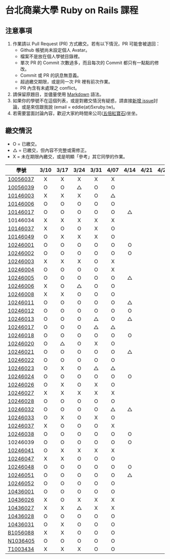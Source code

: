 # 台北商業大學 Ruby on Rails 課程

## 注意事項

1. 作業請以 Pull Request (PR) 方式繳交。若有以下情況，PR 可能會被退回：
   * Github 帳號尚未設定個人 Avatar。
   * 檔案不是放在個人學號目錄裡。
   * 單次 PR 的 Commit 次數過多，而且每次的 Commit 都只有一點點的修改。
   * Commit 或 PR 的訊息無意義。
   * 超過繳交期限，或是同一次 PR 裡有前次作業。
   * PR 內含有未處理之 conflict。
2. 請保留原題目，並儘量使用 [Markdown](http://daringfireball.net/projects/markdown/) 語法。
3. 如果你的學號不在這個列表，或是對繳交情況有疑惑，請直接[新增 issue](https://github.com/kaochenlong/ntub_homework/issues/new)討論，或是來信跟我說 (email = eddie(at)5xruby.tw)。
4. 若需要當面討論內容，歡迎大家約時間來公司([五倍紅寶石](https://5xruby.tw/))坐坐。

## 繳交情況

* O = 已繳交。
* △ = 已繳交，但內容不完整或需修正。
* X = 未在期限內繳交，或是明顯「參考」其它同學的作業。

| 學號      |  3/10  |  3/17  |  3/24  |  3/31  |  4/07  |  4/14  |  4/21  |  4/28  |  5/05  |  5/12  |  5/19  |  5/26  |
| --------- |:------:|:------:|:------:|:------:|:------:|:------:|:------:|:------:|:------:|:------:|:------:|:------:|
| [10056037](https://github.com/Kelvin513)  |   X    |   X    |   X    |   X    |    X   |        |        |        |        |        |        |        |
| [10056039](https://github.com/michael85731)  |   O    |   O    |   △    |    O   |   O    |        |        |        |        |        |        |        |
| [10146003](https://github.com/r3850355)  |   X    |   X    |   X    |    O   |    △   |        |        |        |        |        |        |        |
| [10146006](https://github.com/benjak135765)  |   O    |   O    |   O    |    O   |   O    |        |        |        |        |        |        |        |
| [10146017](https://github.com/zerox12311)  |   O    |   O    |   O    |   O    |    O   |   △    |        |        |        |        |        |        |
| 10146034  |   X    |   X    |   X    |   X    |    X   |        |        |        |        |        |        |        |
| [10146037](https://github.com/a31011andy)  |   X    |   O    |   O    |   X    |   O   |        |        |        |        |        |        |        |
| [10146049](https://github.com/BrookJ)  |   O    |   X    |   X    |    X   |    O   |        |        |        |        |        |        |        |
| [10246001](https://github.com/Lai10)  |   O    |   O    |   O    |   O    |   O    |   O   |        |        |        |        |        |        |
| [10246002](https://github.com/fanyaping)  |   O    |   O    |    O   |    O   |    O   |   O    |        |        |        |        |        |        |
| [10246003](https://github.com/r3850355)  |   X    |   X    |    X   |    O   |   X    |        |        |        |        |        |        |        |
| [10246004](https://github.com/Casky1108)  |   O    |   O    |   O    |    O   |   X    |        |        |        |        |        |        |        |
| [10246005](https://github.com/OtakuXavier)  |   O    |   O    |   O    |   O    |    O   |   △    |        |        |        |        |        |        |
| [10246006](https://github.com/taiwanboy)  |   X    |   O    |   △   |    O   |   O   |        |        |        |        |        |        |        |
| [10246008](https://github.com/a36love3)  |   X    |   X    |    O   |   O     |    O   |        |        |        |        |        |        |        |
| [10246011](https://github.com/lin19960729)  |   O    |   O    |   O    |   O    |   O    |   △    |        |        |        |        |        |        |
| [10246012](https://github.com/stefsun1126)  |   O    |   O    |   O    |    O   |   O    |   O    |        |        |        |        |        |        |
| [10246013](https://github.com/10246013)  |   O    |   O    |    O   |   △   |    O   |   △    |        |        |        |        |        |        |
| [10246017](https://github.com/a9261020)  |   O    |   O    |    O   |   △    |   △    |        |        |        |        |        |        |        |
| [10246018](https://github.com/shuzhenWu)  |   O    |   O    |   O    |   O    |   O    |   O   |        |        |        |        |        |        |
| [10246020](https://github.com/z789000d)  |   O    |   △    |    O   |   X    |   O    |        |        |        |        |        |        |        |
| [10246021](https://github.com/yulilin)  |   O    |   O    |    O   |    O   |    O   |   △    |        |        |        |        |        |        |
| [10246022](https://github.com/w6812763cm)  |   O    |   O    |   O    |   O    |    O    |        |        |        |        |        |        |        |
| [10246023](https://github.com/tsy9005)  |   O    |   X    |    O   |    △   |    △   |        |        |        |        |        |        |        |
| [10246024](https://github.com/k19953014)  |   O    |   O    |   O    |   O    |    O   |   O   |        |        |        |        |        |        |
| [10246026](https://github.com/tim64195419)  |   O    |   X    |   O   |   X    |   O    |        |        |        |        |        |        |        |
| [10246027](https://github.com/s033742458)  |   X    |   X    |   X    |   X    |   X    |        |        |        |        |        |        |        |
| [10246028](https://github.com/ntub10246028)  |   O    |   O    |   O    |    O   |    O   |        |        |        |        |        |        |        |
| [10246032](https://github.com/lambdaTW)  |   O    |   O    |   O    |    O   |    △   |   △    |        |        |        |        |        |        |
| [10246033](https://github.com/louis0630)  |   O    |   X    |    O   |   X    |   O    |        |        |        |        |        |        |        |
| [10246037](https://github.com/withney93) |   X    |   O    |   O    |   O    |   X    |        |        |        |        |        |        |        |
| [10246038](https://github.com/zhongyixuan)  |   O    |   O    |   O    |   O    |   O    |   O   |        |        |        |        |        |        |
| 10246039  |   O    |   O    |   O    |   O    |    O   |   O   |        |        |        |        |        |        |
| [10246041](https://github.com/x252566)  |   O    |   X    |   X    |   X    |   X    |        |        |        |        |        |        |        |
| [10246047](https://github.com/afresh30508)  |   X    |   X    |   O    |    O   |   O    |        |        |        |        |        |        |        |
| [10246048](https://github.com/tyu012206)  |   O    |   O    |    O   |    O   |    O   |   O   |        |        |        |        |        |        |
| [10246051](https://github.com/jiaxinxin)  |   O    |   O    |    O   |    O   |    O   |   △    |        |        |        |        |        |        |
| [10246052](https://github.com/zz5826578)  |   O    |   O    |   O    |    O   |    O   |        |        |        |        |        |        |        |
| [10436001](https://github.com/p129894881)  |   O    |   O    |   O    |    O   |   O    |        |        |        |        |        |        |        |
| [10436026](https://github.com/artery11348)  |   X    |   O    |   X    |   X    |   X    |        |        |        |        |        |        |        |
| [10436027](https://github.com/s033742458)  |   X    |   X    |   △    |   X    |   X    |        |        |        |        |        |        |        |
| [10436028](https://github.com/Hsiao-Chin-Liang)  |   O    |   O    |   O    |   O    |    O   |        |        |        |        |        |        |        |
| [10436031](https://github.com/Lin-Zuyang)  |   O    |   X    |   O    |   O    |   O    |        |        |        |        |        |        |        |
| [B1056088](https://github.com/jc-hsu)  |   X    |   X    |   O    |   O    |    O   |        |        |        |        |        |        |        |
| [N1036405](https://github.com/silvia0223y)  |   O    |   O    |   O    |   O    |   O    |        |        |        |        |        |        |        |
| [T1003434](https://github.com/telsaiori)  |   X    |   X    |   X    |   O    |    O   |        |        |        |        |        |        |        |
